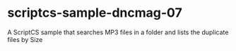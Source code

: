 scriptcs-sample-dncmag-07
=========================

A ScriptCS sample that searches MP3 files in a folder and lists the duplicate files by Size
